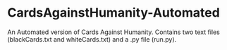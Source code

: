 # CardsAgainstHumanity-Automated
An Automated version of Cards Against Humanity. Contains two text files (blackCards.txt and whiteCards.txt) and a .py file (run.py). 
